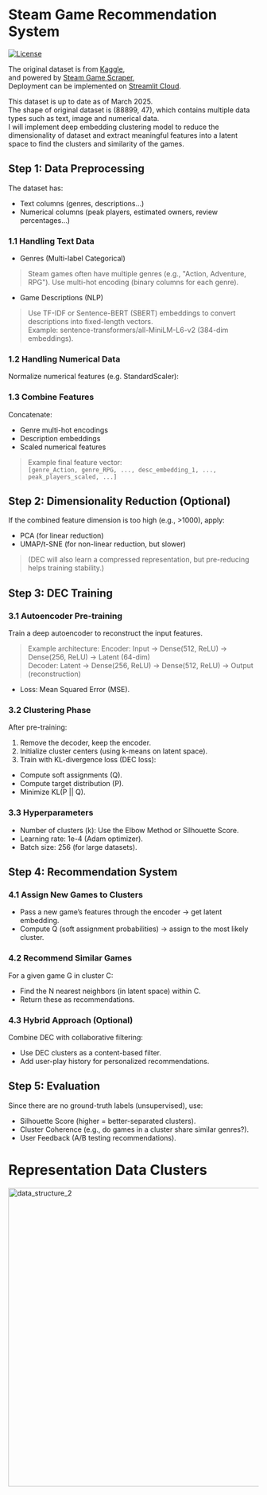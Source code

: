 # Steam Game Recommendation System

[![License](https://img.shields.io/badge/License-Apache_2.0-blue.svg)](https://opensource.org/licenses/Apache-2.0)

The original dataset is from [Kaggle](https://www.kaggle.com/datasets/artermiloff/steam-games-dataset),\
and powered by [Steam Game Scraper](https://github.com/FronkonGames/Steam-Games-Scraper),\
Deployment can be implemented on [Streamlit Cloud](https://steamgamerecommender.streamlit.app/).

This dataset is up to date as of March 2025.\
The shape of original dataset is  (88899, 47), which contains multiple data types such as text, image and numerical data.\
I will implement deep embedding clustering model to reduce the dimensionality of dataset and extract meaningful features into a latent space to find the clusters and similarity of the games.

## Step 1: Data Preprocessing

The dataset has:
* Text columns (genres, descriptions...)
* Numerical columns (peak players, estimated owners, review percentages...)

### 1.1 Handling Text Data
* Genres (Multi-label Categorical)
> Steam games often have multiple genres (e.g., "Action, Adventure, RPG").
> Use multi-hot encoding (binary columns for each genre).

* Game Descriptions (NLP)
> Use TF-IDF or Sentence-BERT (SBERT) embeddings to convert descriptions into fixed-length vectors.\
> Example: sentence-transformers/all-MiniLM-L6-v2 (384-dim embeddings).

### 1.2 Handling Numerical Data
Normalize numerical features (e.g. StandardScaler):

### 1.3 Combine Features
Concatenate:
* Genre multi-hot encodings
* Description embeddings
* Scaled numerical features

> Example final feature vector:\
`[genre_Action, genre_RPG, ..., desc_embedding_1, ..., peak_players_scaled, ...]`

## Step 2: Dimensionality Reduction (Optional)
If the combined feature dimension is too high (e.g., >1000), apply:

* PCA (for linear reduction)
* UMAP/t-SNE (for non-linear reduction, but slower)

> (DEC will also learn a compressed representation, but pre-reducing helps training stability.)

## Step 3: DEC Training

### 3.1 Autoencoder Pre-training
Train a deep autoencoder to reconstruct the input features.
> Example architecture: 
> Encoder:   Input → Dense(512, ReLU) → Dense(256, ReLU) → Latent (64-dim)  
> Decoder:   Latent → Dense(256, ReLU) → Dense(512, ReLU) → Output (reconstruction)
* Loss: Mean Squared Error (MSE).

### 3.2 Clustering Phase
After pre-training:
1. Remove the decoder, keep the encoder.
2. Initialize cluster centers (using k-means on latent space).
3. Train with KL-divergence loss (DEC loss):
* Compute soft assignments (Q).
* Compute target distribution (P).
* Minimize KL(P || Q).

### 3.3 Hyperparameters
* Number of clusters (k): Use the Elbow Method or Silhouette Score.
* Learning rate: 1e-4 (Adam optimizer).
* Batch size: 256 (for large datasets).

## Step 4: Recommendation System

### 4.1 Assign New Games to Clusters
* Pass a new game’s features through the encoder → get latent embedding.
* Compute Q (soft assignment probabilities) → assign to the most likely cluster.

### 4.2 Recommend Similar Games
For a given game G in cluster C:
* Find the N nearest neighbors (in latent space) within C.
* Return these as recommendations.

### 4.3 Hybrid Approach (Optional)
Combine DEC with collaborative filtering:
* Use DEC clusters as a content-based filter.
* Add user-play history for personalized recommendations.

## Step 5: Evaluation
Since there are no ground-truth labels (unsupervised), use:
* Silhouette Score (higher = better-separated clusters).
* Cluster Coherence (e.g., do games in a cluster share similar genres?).
* User Feedback (A/B testing recommendations).

# Representation Data Clusters 
<img width="800" height="600" alt="data_structure_2" src="https://github.com/user-attachments/assets/21c5f0b8-c635-44c0-8db2-7001a4e04cb8"/>

